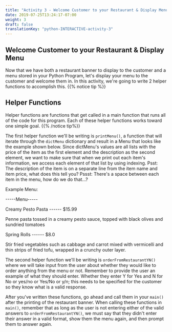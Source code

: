 ```yaml
---
title: "Activity 3 - Welcome Customer to your Restaurant & Display Menu"
date: 2019-07-25T13:24:17-07:00
weight: 3
draft: false
translationKey: "python-INTERACTIVE-activity-3"
---
```

## Welcome Customer to your Restaurant & Display Menu
Now that we have both a restaurant banner to display to the customer and a menu stored in your Python Program, let's display your menu to the customer and welcome them in. In this activity, we're going to write 2 helper functions to accomplish this.
{{% notice tip %}}
## Helper Functions
Helper functions are functions that get called in a main function that runs all of the code for this program. Each of these helper functions works toward one simple goal. 
{{% /notice tip%}}

The first helper function we'll be writing is `printMenu()`, a function that will iterate through the `dictMenu` dictionary and result in a Menu that looks like the example shown below. Since dictMenu's values are all lists with the price of the item as the first element and the description as the second element, we want to make sure that when we print out each item's information, we access each element of that list by using indexing.
Psst: The description of the item is on a separate line from the item name and item price, what does this tell you?
Pssst: There's a space between each item in the menu, how do we do that...?

Example Menu:

-----Menu-----

Creamy Pesto Pasta ------ $15.99

Penne pasta tossed in a creamy pesto sauce, topped with black olives and sundried tomatoes

Spring Rolls ------ $8.0

Stir fried vegetables such as cabbage and carrot mixed with vermicelli and thin strips of fried tofu, wrapped in a crunchy outer layer. 

The second helper function we'll be writing is `orderFromRestaurantYN()` where we will take input from the user about whether they would like to order anything from the menu or not. Remember to provide the user an example of what they should enter. Whether they enter Y for Yes and N for No or yes/no or Yes/No or y/n; this needs to be specified for the customer so they know what is a valid response.

After you've written these functions, go ahead and call them in your `main()` after the printing of the restaurant banner.
When calling these functions in `main()`, remember that as long as the user is not entering either of the valid answers to `orderFromRestaurantYN()`, we must say that they didn't enter their answer in a valid format, show them the menu again, and then prompt them to answer again.

